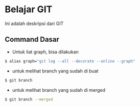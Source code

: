 # Belajar GIT
Ini adalah deskripsi dari GIT


## Command Dasar
- Untuk liat graph, bisa dilakukan 
```bash
$ alias graph="git log --all --decorate --online --graph"
```
- untuk melihat branch yang sudah di buat
```bash
$ git branch
```
- untuk melihat branch yang sudah di merged
```bash
$ git branch --merged
```
